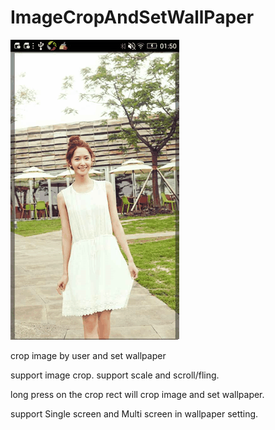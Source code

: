 # ImageCropAndSetWallPaper

![image](https://github.com/gg2787/ImageCropAndSetWallPaper/raw/master/wallpaperSet.gif)

crop image by user and set wallpaper

support image crop.
support scale and scroll/fling.

long press on the crop rect will crop image and set wallpaper.

support Single screen and Multi screen in wallpaper setting.
